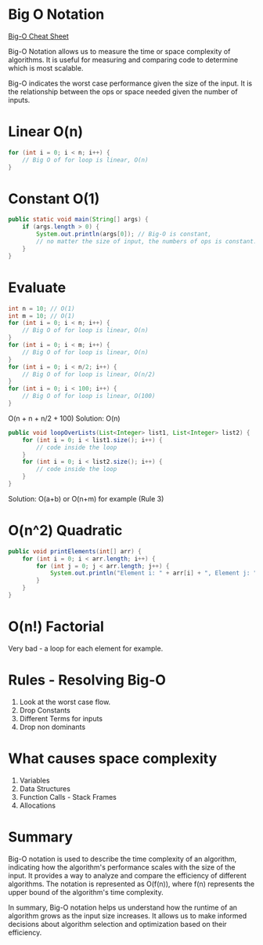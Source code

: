 # Big O Notation

[Big-O Cheat Sheet](https://www.bigocheatsheet.com/)

Big-O Notation allows us to measure the time or space complexity of algorithms.
It is useful for measuring and comparing code to determine which is most scalable. 

Big-O indicates the worst case performance given the size of the input. 
It is the relationship between the ops or space needed given the number of inputs. 

# Linear O(n)

```java
for (int i = 0; i < n; i++) {
    // Big O of for loop is linear, O(n)
}
```

# Constant O(1)

```java
public static void main(String[] args) {
    if (args.length > 0) {
        System.out.println(args[0]); // Big-O is constant, 
        // no matter the size of input, the numbers of ops is constant.
    }
}
```

# Evaluate 
```java
int n = 10; // O(1)
int m = 10; // O(1)
for (int i = 0; i < n; i++) {
    // Big O of for loop is linear, O(n)
}
for (int i = 0; i < m; i++) {
    // Big O of for loop is linear, O(n)
}
for (int i = 0; i < n/2; i++) {
    // Big O of for loop is linear, O(n/2)
}
for (int i = 0; i < 100; i++) {
    // Big O of for loop is linear, O(100)
}
```
O(n + n + n/2 + 100)
Solution: O(n)

```java
public void loopOverLists(List<Integer> list1, List<Integer> list2) {
    for (int i = 0; i < list1.size(); i++) {
        // code inside the loop
    }
    for (int i = 0; i < list2.size(); i++) {
        // code inside the loop
    }
}
```
Solution: O(a+b) or O(n+m) for example (Rule 3)

# O(n^2) Quadratic

```java
public void printElements(int[] arr) {
    for (int i = 0; i < arr.length; i++) {
        for (int j = 0; j < arr.length; j++) {
            System.out.println("Element i: " + arr[i] + ", Element j: " + arr[j]);
        }
    }
}
```

# O(n!) Factorial

Very bad - a loop for each element for example. 

# Rules - Resolving Big-O

1. Look at the worst case flow. 
2. Drop Constants
3. Different Terms for inputs
4. Drop non dominants

# What causes space complexity

1. Variables
2. Data Structures
3. Function Calls - Stack Frames
4. Allocations

# Summary 

Big-O notation is used to describe the time complexity of an algorithm, indicating how the algorithm's performance scales with the size of the input. It provides a way to analyze and compare the efficiency of different algorithms. The notation is represented as O(f(n)), where f(n) represents the upper bound of the algorithm's time complexity.

In summary, Big-O notation helps us understand how the runtime of an algorithm grows as the input size increases. It allows us to make informed decisions about algorithm selection and optimization based on their efficiency.